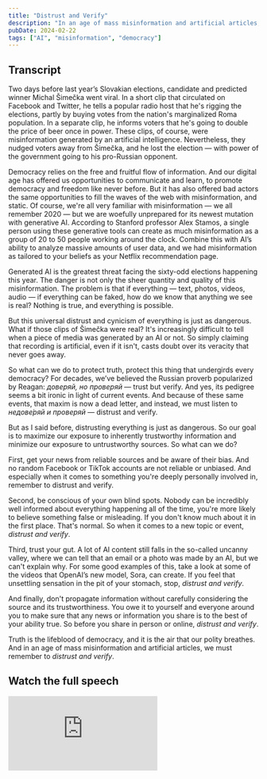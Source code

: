 ```yaml
---
title: "Distrust and Verify"
description: "In an age of mass misinformation and artificial articles, we must remember to distrust and verify."
pubDate: 2024-02-22
tags: ["AI", "misinformation", "democracy"]
---
```


## Transcript

Two days before last year’s Slovakian elections, candidate and predicted winner Michal Šimečka went viral. In a short clip that circulated on Facebook and Twitter, he tells a popular radio host that he's rigging the elections, partly by buying votes from the nation's marginalized Roma population. In a separate clip, he informs voters that he's going to double the price of beer once in power. These clips, of course, were misinformation generated by an artificial intelligence. Nevertheless, they nudged voters away from Šimečka, and he lost the election — with power of the government going to his pro-Russian opponent.

Democracy relies on the free and fruitful flow of information. And our digital age has offered us opportunities to communicate and learn, to promote democracy and freedom like never before. But it has also offered bad actors the same opportunities to fill the waves of the web with misinformation, and static. Of course, we're all very familiar with misinformation — we all remember 2020 — but we are woefully unprepared for its newest mutation with generative AI. According to Stanford professor Alex Stamos, a single person using these generative tools can create as much misinformation as a group of 20 to 50 people working around the clock. Combine this with AI’s ability to analyze massive amounts of user data, and we had misinformation as tailored to your beliefs as your Netflix recommendation page.

Generated AI is the greatest threat facing the sixty-odd elections happening this year. The danger is not only the sheer quantity and quality of this misinformation. The problem is that if everything — text, photos, videos, audio — if everything can be faked, how do we know that anything we see is real? Nothing is true, and everything is possible.

But this universal distrust and cynicism of everything is just as dangerous. What if those clips of Šimečka were real? It's increasingly difficult to tell when a piece of media was generated by an AI or not. So simply claiming that recording is artificial, even if it isn't, casts doubt over its veracity that never goes away.

So what can we do to protect truth, protect this thing that undergirds every democracy? For decades, we’ve believed the Russian proverb popularized by Reagan: *доверяй, но проверяй* — trust but verify. And yes, its pedigree seems a bit ironic in light of current events. And because of these same events, that maxim is now a dead letter, and instead, we must listen to *недове́ряй и проверяй* — distrust and verify.

But as I said before, distrusting everything is just as dangerous. So our goal is to maximize our exposure to inherently trustworthy information and minimize our exposure to untrustworthy sources. So what can we do?

First, get your news from reliable sources and be aware of their bias. And no random Facebook or TikTok accounts are not reliable or unbiased. And especially when it comes to something you're deeply personally involved in, remember to distrust and verify.

Second, be conscious of your own blind spots. Nobody can be incredibly well informed about everything happening all of the time, you're more likely to believe something false or misleading. If you don't know much about it in the first place. That's normal. So when it comes to a new topic or event, *distrust and verify*.

Third, trust your gut. A lot of AI content still falls in the so-called uncanny valley, where we can tell that an email or a photo was made by an AI, but we can't explain why. For some good examples of this, take a look at some of the videos that OpenAI’s new model, Sora, can create. If you feel that unsettling sensation in the pit of your stomach, stop, *distrust and verify*. 

And finally, don't propagate information without carefully considering the source and its trustworthiness. You owe it to yourself and everyone around you to make sure that any news or information you share is to the best of your ability true. So before you share in person or online, *distrust and verify*.

Truth is the lifeblood of democracy, and it is the air that our polity breathes. And in an age of mass misinformation and artificial articles, we must remember to *distrust and verify*.

## Watch the full speech

<div class="video-wrapper">
  <iframe src="https://www.youtube.com/embed/5zo8vb3XSKk" title="YouTube video player" frameborder="0" allow="accelerometer; autoplay; clipboard-write; encrypted-media; gyroscope; picture-in-picture; web-share" referrerpolicy="strict-origin-when-cross-origin" allowfullscreen></iframe>
</div>
